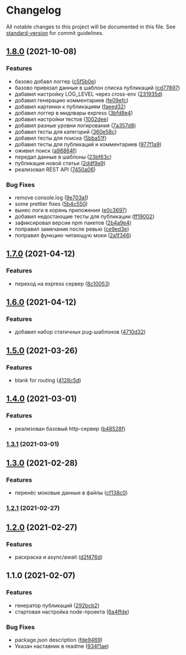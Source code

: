 # Changelog

All notable changes to this project will be documented in this file. See [standard-version](https://github.com/conventional-changelog/standard-version) for commit guidelines.

## [1.8.0](https://github.com/YoginAlex/1708501-typoteka-3/compare/v1.7.0...v1.8.0) (2021-10-08)


### Features

* базово добавл логгер ([c5f5b0e](https://github.com/YoginAlex/1708501-typoteka-3/commit/c5f5b0e6323512ceb7cc5919244d0d629d8bd5a0))
* базово привязал данные в шаблон списка публикаций ([cd77897](https://github.com/YoginAlex/1708501-typoteka-3/commit/cd7789761dec1f93c36de8198dc94c7b2bbf97c3))
* дабавил настройку LOG_LEVEL через cross-env ([231935d](https://github.com/YoginAlex/1708501-typoteka-3/commit/231935d6beff83fda1ba4571cca98bf0a44357e5))
* добавил генерацию комментариев ([fe09efc](https://github.com/YoginAlex/1708501-typoteka-3/commit/fe09efcb90087be6296065e0813259052acc8c25))
* добавил картинки к публикациям ([faeed32](https://github.com/YoginAlex/1708501-typoteka-3/commit/faeed322d1cd7b972abdb21927cd683d5462e0a3))
* добавил логгер в мидлвары express ([3bfd8e4](https://github.com/YoginAlex/1708501-typoteka-3/commit/3bfd8e40e264b79f0e0edcdbdcc6e3007c9268bf))
* добавил настройки тестов ([1002dee](https://github.com/YoginAlex/1708501-typoteka-3/commit/1002dee4731bf482b5a5dc77bae96d067e55f91d))
* добавил разные уровни логирования ([7a357d8](https://github.com/YoginAlex/1708501-typoteka-3/commit/7a357d8df2dcb3b6d80b19afb83e3218cffe171c))
* добавил тесты для категорий ([360e58c](https://github.com/YoginAlex/1708501-typoteka-3/commit/360e58ca4bdb7ba38ff447ff3e78bca20643d8af))
* добавил тесты для поиска ([5bba51f](https://github.com/YoginAlex/1708501-typoteka-3/commit/5bba51fa3928ee75aafd27b3ff467d76d61ae48c))
* добавил тесты для публикаций и комментариев ([977f1a9](https://github.com/YoginAlex/1708501-typoteka-3/commit/977f1a98e8289d86d8c0076697decdb6e193205b))
* оживил поиск ([a98864f](https://github.com/YoginAlex/1708501-typoteka-3/commit/a98864f70c2c8a9c2dd7b14fa3e55f88bf15007a))
* передал данные в шаблоны ([23bf63c](https://github.com/YoginAlex/1708501-typoteka-3/commit/23bf63c44b77eebfeb0704a619acdc7e5390cf1a))
* публикация новой статьи ([2ddf9a9](https://github.com/YoginAlex/1708501-typoteka-3/commit/2ddf9a974466c45446aeeb03b6c254cf6a4b166f))
* реализовал REST API ([7450a06](https://github.com/YoginAlex/1708501-typoteka-3/commit/7450a0634e8c69caee1d0e37743f068ecfbab69c))


### Bug Fixes

* remove console.log ([9e703a1](https://github.com/YoginAlex/1708501-typoteka-3/commit/9e703a1b40bd0b25eb225b0ff4165f71a8143a0f))
* some prettier fixes ([5b4c550](https://github.com/YoginAlex/1708501-typoteka-3/commit/5b4c550ba1ba6405f78dd15a95f00351794cc2a0))
* вынес логи в корень приложения ([e0c3697](https://github.com/YoginAlex/1708501-typoteka-3/commit/e0c3697c567dae422a2ff18196eb41c47f51be61))
* добавил недостающие тесты для публикации ([ff19002](https://github.com/YoginAlex/1708501-typoteka-3/commit/ff19002b1ecd140a6135377c4c4c5dcffe1db8f0))
* зафиксировал версии npm пакетов ([2b4a9e4](https://github.com/YoginAlex/1708501-typoteka-3/commit/2b4a9e49810698914a544e4fa231580669e78114))
* поправил замечания после ревью ([ce9ed3e](https://github.com/YoginAlex/1708501-typoteka-3/commit/ce9ed3e0102d8edd1a557540a7c6ada1a1f1b461))
* поправил функцию читающую моки ([2a1f346](https://github.com/YoginAlex/1708501-typoteka-3/commit/2a1f34640cae204a788613765edee96b60adf14d))

## [1.7.0](https://github.com/YoginAlex/1708501-typoteka-3/compare/v1.6.0...v1.7.0) (2021-04-12)


### Features

* переход на express сервер ([8c10053](https://github.com/YoginAlex/1708501-typoteka-3/commit/8c100538fc4c865fa847bbde43374aef8251d653))

## [1.6.0](https://github.com/YoginAlex/1708501-typoteka-3/compare/v1.5.0...v1.6.0) (2021-04-12)


### Features

* добавил набор статичных pug-шаблонов ([4710d32](https://github.com/YoginAlex/1708501-typoteka-3/commit/4710d32c2276b1f2bff25b862c432173f9d4466d))

## [1.5.0](https://github.com/YoginAlex/1708501-typoteka-3/compare/v1.4.0...v1.5.0) (2021-03-26)


### Features

* blank for routing ([4128c5d](https://github.com/YoginAlex/1708501-typoteka-3/commit/4128c5d28570968e9772fc011f720e0601c1c1fe))

## [1.4.0](https://github.com/YoginAlex/1708501-typoteka-3/compare/v1.3.1...v1.4.0) (2021-03-01)


### Features

* реализован базовый http-сервер ([b48528f](https://github.com/YoginAlex/1708501-typoteka-3/commit/b48528f9db8b053a042333bd225e7155b8f9f666))

### [1.3.1](https://github.com/YoginAlex/1708501-typoteka-3/compare/v1.3.0...v1.3.1) (2021-03-01)

## [1.3.0](https://github.com/YoginAlex/1708501-typoteka-3/compare/v1.2.1...v1.3.0) (2021-02-28)


### Features

* перенёс моковые данные в файлы ([cf138c0](https://github.com/YoginAlex/1708501-typoteka-3/commit/cf138c0160cbe4a58435318b5bdeb3fd6db874dd))

### [1.2.1](https://github.com/YoginAlex/1708501-typoteka-3/compare/v1.2.0...v1.2.1) (2021-02-27)

## [1.2.0](https://github.com/YoginAlex/1708501-typoteka-3/compare/v1.1.0...v1.2.0) (2021-02-27)


### Features

* раскраска и async/await ([d2f476d](https://github.com/YoginAlex/1708501-typoteka-3/commit/d2f476d095daadf238cc3ebda3fb7a44621d036b))

## 1.1.0 (2021-02-07)


### Features

* генератор публикаций ([292bcb2](https://github.com/YoginAlex/1708501-typoteka-3/commit/292bcb2cd2a86b38d268cdee69e5925412355d26))
* стартовая настройка node-проекта ([6a4ffde](https://github.com/YoginAlex/1708501-typoteka-3/commit/6a4ffde5707519f4bb0e966b2f0e2da5897fb0d5))


### Bug Fixes

* package.json description ([fde9469](https://github.com/YoginAlex/1708501-typoteka-3/commit/fde9469b906cf1ce74487959518a526a5ddbf423))
* Указан наставник в readme ([934f1ae](https://github.com/YoginAlex/1708501-typoteka-3/commit/934f1ae8fe7103e7864e12124f80d66e7e8ae501))
